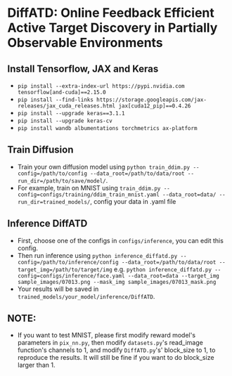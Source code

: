# DiffATD: Online Feedback Efficient Active Target Discovery in Partially Observable Environments

## Install Tensorflow, JAX and Keras
* `pip install --extra-index-url https://pypi.nvidia.com tensorflow[and-cuda]==2.15.0`
* `pip install --find-links https://storage.googleapis.com/jax-releases/jax_cuda_releases.html jax[cuda12_pip]==0.4.26`
* `pip install --upgrade keras==3.1.1`
* `pip install --upgrade keras-cv`
* `pip install wandb albumentations torchmetrics ax-platform`

## Train Diffusion
* Train your own diffusion model using `python train_ddim.py --config=/path/to/config --data_root=/path/to/data/root --run_dir=/path/to/save/model/`.
* For example, train on MNIST using `train_ddim.py --config=configs/training/ddim_train_mnist.yaml --data_root=data/ --run_dir=trained_models/`, config your data in .yaml file


## Inference DiffATD
* First, choose one of the configs in `configs/inference`, you can edit this config.
* Then run inference using `python inference_diffatd.py --config=/path/to/inference/config --data_root=/path/to/data/root --target_img=/path/to/target/img` e.g. `python inference_diffatd.py --config=configs/inference/face.yaml --data_root=data --target_img sample_images/07013.png --mask_img sample_images/07013_mask.png` 
* Your results will be saved in `trained_models/your_model/inference/DiffATD`.


## NOTE:
* If you want to test MNIST, please first modify reward model's parameters in `pix_nn.py`, then modify `datasets.py`'s read_image function's channels to 1, and modify `DiffATD.py`'s' block_size to 1, to reproduce the results. It will still be fine if you want to do block_size larger than 1.
